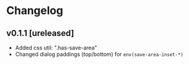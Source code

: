 # Changelog

## v0.1.1 [ureleased]

- Added css util: ".has-save-area"
- Changed dialog paddings (top/bottom) for `env(save-area-inset-*)`
